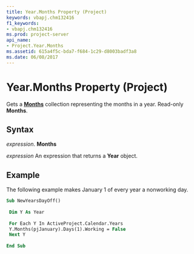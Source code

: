 ```yaml
---
title: Year.Months Property (Project)
keywords: vbapj.chm132416
f1_keywords:
- vbapj.chm132416
ms.prod: project-server
api_name:
- Project.Year.Months
ms.assetid: 615a4f5c-bda7-f684-1c29-d8003badf3a8
ms.date: 06/08/2017
---
```



# Year.Months Property (Project)

Gets a **[Months](months-object-project.md)** collection representing the months in a year. Read-only **Months**.


## Syntax

 _expression_. **Months**

 _expression_ An expression that returns a **Year** object.


## Example

The following example makes January 1 of every year a nonworking day.


```vb
Sub NewYearsDayOff() 
 
 Dim Y As Year 
 
 For Each Y In ActiveProject.Calendar.Years 
 Y.Months(pjJanuary).Days(1).Working = False 
 Next Y 
 
End Sub
```


